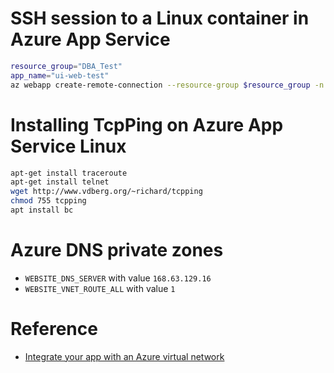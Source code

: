 # SSH session to a Linux container in Azure App Service
```bash
resource_group="DBA_Test"
app_name="ui-web-test"
az webapp create-remote-connection --resource-group $resource_group -n cfa-ui-web-official-test
```

# Installing TcpPing on Azure App Service Linux
```bash
apt-get install traceroute
apt-get install telnet
wget http://www.vdberg.org/~richard/tcpping
chmod 755 tcpping
apt install bc
```

# Azure DNS private zones
- `WEBSITE_DNS_SERVER` with value `168.63.129.16`
- `WEBSITE_VNET_ROUTE_ALL` with value `1`

# Reference
- [Integrate your app with an Azure virtual network](https://docs.microsoft.com/en-us/azure/app-service/web-sites-integrate-with-vnet)
